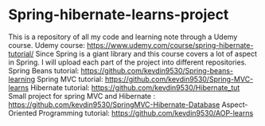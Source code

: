 # Spring-hibernate-learns-project
This is a repository of all my code and learning note through a Udemy course. 
Udemy course: https://www.udemy.com/course/spring-hibernate-tutorial/
Since Spring is a giant library and this course covers a lot of aspect in Spring. I will upload each part of the project into different repositories.
Spring Beans tutorial: https://github.com/kevdin9530/Spring-beans-learning
Spring MVC tutorial: https://github.com/kevdin9530/Spring-MVC-learns
Hibernate tutorial: https://github.com/kevdin9530/Hibernate_tut
Small project for spring MVC and Hibernate : https://github.com/kevdin9530/SpringMVC-Hibernate-Database
Aspect-Oriented Programming tutorial: https://github.com/kevdin9530/AOP-learns

